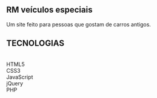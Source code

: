## RM veículos especiais
Um site feito para pessoas que gostam de carros antigos.




## TECNOLOGIAS

<BR/>HTML5
<br/>CSS3
<br/>JavaScript
<br/>jQuery
<br/>PHP